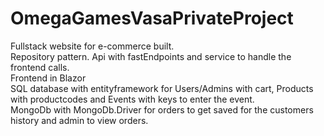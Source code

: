 # OmegaGamesVasaPrivateProject

Fullstack website for e-commerce built.
<br/>
Repository pattern. Api with fastEndpoints and service to handle the frontend calls.
<br/>
Frontend in Blazor
<br/>
SQL database with entityframework for Users/Admins with cart, Products with productcodes and Events with keys to enter the event. 
<br/>
MongoDb with MongoDb.Driver for orders to get saved for the customers history and admin to view orders.
